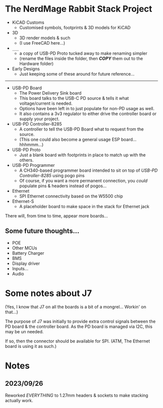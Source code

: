# The NerdMage Rabbit Stack  Project

* KiCAD Customs
  * Customised symbols, footprints & 3D models for KiCAD
* 3D
  * 3D render models & such
  * (I use FreeCAD here...)
* `___`
  * a copy of USB-PD Proto tucked away to make renaming simpler
  * (rename the files inside the folder, then ***COPY*** them out to the Hardware folder)
* Early Designs
  * Just keeping some of these around for future reference...

---

* USB-PD Board
  * The Power Delivery Sink board
  * This board talks to the USB-C PD source & tells it what voltage/current is needed.
  * Options have been left in to just populate for non-PD usage as well.
  * It also contains a 3v3 regulator to either drive the controller board or supply your project.
* USB-PD Controller-8285
  * A controller to tell the USB-PD Board what to request from the source.
  * (This one could also become a general usage ESP board... hhhmmm...)
* USB-PD Proto
  * Just a blank board with footprints in place to match up with the others.
* USB-PD Programmer
  * A CH340-based programmer board intended to sit on top of _USB-PD Controller-8285_ using pogo pins
  * Of course, if you want a more permanent connection, you _could_ populate pins & headers instead of pogos...
* Ethernet
  * SPI Ethernet connectivity based on the W5500 chip
* Ethernet-S
  * A placeholder board to make space in the stack for Ethernet jack

There will, from time to time, appear more boards...

## Some future thoughts...

* POE
* Other MCUs
* Battery Charger
* BMS
* Display driver
* Inputs...
* Audio

# Some notes about J7
(Yes, I know that J7 on all the boards is a bit of a mongrel...  Workin' on that...)

The purpose of J7 was initially to provide extra control signals between the PD board & the controller board.  As the PD board is managed via I2C, this may be un needed.

If so, then the connector should be available for SPI.  (ATM, The Ethernet board is using it as such.)

# Notes
## 2023/09/26
Reworked *EVERYTHING* to 1.27mm headers & sockets to make stacking actually work.
